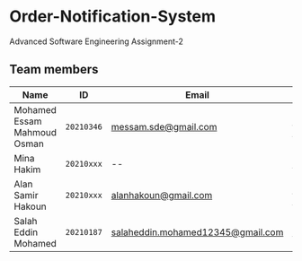 # Order-Notification-System
Advanced Software Engineering Assignment-2


## Team members
| Name | ID         | Email                             | Linked-In |
|------|------------|-----------------------------------|-----------|
| Mohamed Essam Mahmoud Osman | `20210346` | messam.sde@gmail.com              | <a href = "https://www.linkedin.com/in/mohamed-essam71/">mohamed-essam71</a> |
| Mina Hakim | `20210xxx` | --                                | <a href = "--"> -- </a> |
| Alan Samir Hakoun | `20210xxx` | alanhakoun@gmail.com              | <a href = "https://www.linkedin.com/in/alan-hakoun/"> alan-hakoun </a> |
| Salah Eddin Mohamed | `20210187` | salaheddin.mohamed12345@gmail.com | <a href = "--"> -- </a> |
